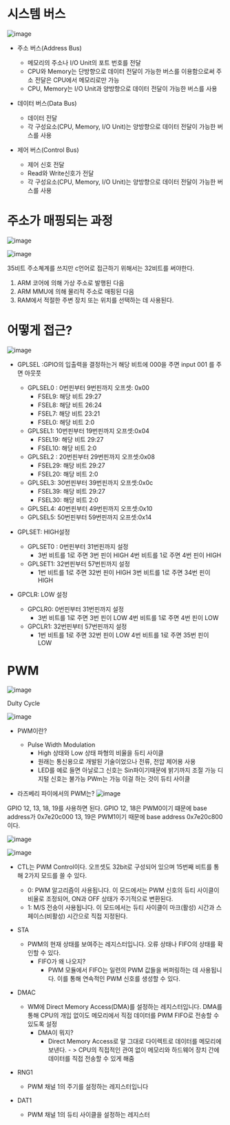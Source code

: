 # 시스템 버스
![image](https://github.com/rhenus9911/MobileNet_Maestro/assets/100738276/cc5964e2-ec73-433c-b11d-b5c5a0c917d7)

- 주소 버스(Address Bus)
   - 메모리의 주소나 I/O Unit의 포트 번호를 전달
   - CPU와 Memory는 단방향으로 데이터 전달이 가능한 버스를 이용함으로써 주소 전달은 CPU에서 메모리로만 가능
   - CPU, Memory는 I/O Unit과 양방향으로 데이터 전달이 가능한 버스를 사용
     
- 데이터 버스(Data Bus)
   - 데이터 전달
   - 각 구성요소(CPU, Memory, I/O Unit)는 양방향으로 데이터 전달이 가능한 버스를 사용
   
- 제어 버스(Control Bus)
   - 제어 신호 전달
   - Read와 Write신호가 전달
   - 각 구성요소(CPU, Memory, I/O Unit)는 양방향으로 데이터 전달이 가능한 버스를 사용


# 주소가 매핑되는 과정
![image](https://github.com/rhenus9911/MobileNet_Maestro/assets/100738276/fb660d10-0e15-447f-96fc-06b6ccc37d13)


![image](https://github.com/rhenus9911/MobileNet_Maestro/assets/100738276/07b2d6c1-67e9-4049-ade4-f359a42b2e4c)

35비트 주소쳬계를 쓰지만 c언어로 접근하기 위해서는 32비트를 써야한다.

1. ARM 코어에 의해 가상 주소로 발행된 다음
2. ARM MMU에 의해 물리적 주소로 매핑된 다음
3. RAM에서 적절한 주변 장치 또는 위치를 선택하는 데 사용된다.
   

# 어떻게 접근?
![image](https://github.com/rhenus9911/MobileNet_Maestro/assets/100738276/94a5e388-5e1b-48e0-98fa-d6e13715638a)


- GPLSEL :GPIO의 입출력을 결정하는거 해당 비트에 000을 주면 input 001 를 주면 아웃풋
    - GPLSEL0 : 0번핀부터 9번핀까지 오프셋: 0x00
        - FSEL9: 해당 비트 29:27
        - FSEL8: 해당 비트 26:24
        - FSEL7: 해당 비트 23:21
        - FSEL0: 해당 비트 2:0
    - GPLSEL1: 10번핀부터 19번핀까지 오프셋:0x04
        - FSEL19: 해당 비트 29:27
        - FSEL10: 해당 비트 2:0
    - GPLSEL2 : 20번핀부터 29번핀까지 오프셋:0x08
        - FSEL29: 해당 비트 29:27
        - FSEL20: 해당 비트 2:0
    - GPLSEL3: 30번핀부터 39번핀까지 오프셋:0x0c
        - FSEL39: 해당 비트 29:27
        - FSEL30: 해당 비트 2:0
    - GPLSEL4: 40번핀부터 49번핀까지 오프셋:0x10
    - GPLSEL5: 50번핀부터 59번핀까지 오프셋:0x14
 
- GPLSET: HIGH설정
    - GPLSET0 : 0번핀부터 31번핀까지 설정
        - 3번 비트를 1로 주면 3번 핀이 HIGH 4번 비트를 1로 주면 4번 핀이 HIGH
    - GPLSET1: 32번핀부터 57번핀까지 설정
        - 1번 비트를 1로 주면 32번 핀이 HIGH 3번 비트를 1로 주면 34번 핀이 HIGH

- GPCLR: LOW 설정
    - GPCLR0: 0번핀부터 31번핀까지 설정
        - 3번 비트를 1로 주면 3번 핀이 LOW 4번 비트를 1로 주면 4번 핀이 LOW
    - GPCLR1: 32번핀부터 57번핀까지 설정
        - 1번 비트를 1로 주면 32번 핀이 LOW 4번 비트를 1로 주면 35번 핀이 LOW
     

# PWM
![image](https://github.com/rhenus9911/MobileNet_Maestro/assets/100738276/70706b63-20af-4a80-9a56-27bb6806d393)

Dulty Cycle

![image](https://github.com/rhenus9911/MobileNet_Maestro/assets/100738276/45ac8167-b3d3-42b5-ad5e-25e00c8906d6)

- PWM이란?
   - Pulse Width Modulation
     - High 상태와 Low 상태 파형의 비율을 듀티 사이클
     - 원래는 통신용으로 개발된 기술이었으나 전류, 전압 제어용 사용
     - LED를 예로 들면 아날로그 신호는 Sin파이기때문에 밝기까지 조절 가능 디지털 신호는 불가능 PWm는 가능 이걸 하는 것이 듀티 사이클

- 라즈베리 파이에서의 PWM는?
![image](https://github.com/rhenus9911/MobileNet_Maestro/assets/100738276/f0a5955d-3159-43fe-92ec-c041130fffaa)

GPIO 12, 13, 18, 19를 사용하면 된다.
GPIO 12, 18은 PWM0이기 떄문에 base address가 0x7e20c000 13, 19은 PWM1이기 때문에 base address 0x7e20c800이다.

![image](https://github.com/rhenus9911/MobileNet_Maestro/assets/100738276/f9e52183-21c2-4e20-8841-a6e652bf0db3)

![image](https://github.com/rhenus9911/MobileNet_Maestro/assets/100738276/39ec7f4f-4459-458f-b09e-51b815a47520)

- CTL는 PWM Control이다. 오프셋도 32bit로 구성되어 있으며 15번째 비트를 통해 2가지 모드를 쓸 수 있다.
    - 0: PWM 알고리즘이 사용됩니다. 이 모드에서는 PWM 신호의 듀티 사이클이 비율로 조정되어, ON과 OFF 상태가 주기적으로 변환된다.
    - 1: M/S 전송이 사용됩니다. 이 모드에서는 듀티 사이클이 마크(활성) 시간과 스페이스(비활성) 시간으로 직접 지정된다. 

- STA
   - PWM의 현재 상태를 보여주는 레지스터입니다. 오류 상태나 FIFO의 상태를 확인할 수 있다.
      - FIFO가 왜 나오지?
         - PWM 모듈에서 FIFO는 일련의 PWM 값들을 버퍼링하는 데 사용됩니다. 이를 통해 연속적인 PWM 신호를 생성할 수 있다.  

 - DMAC
    - WM에 Direct Memory Access(DMA)를 설정하는 레지스터입니다. DMA를 통해 CPU의 개입 없이도 메모리에서 직접 데이터를 PWM FIFO로 전송할 수 있도록 설정
       - DMA이 뭐지?
          - Direct Memory Access로 말 그대로 다이렉트로 데이터를 메모리에 보낸다. - > CPU의 직접적인 관여 없이 메모리와 하드웨어 장치 간에 데이터를 직접 전송할 수 있게 해줌  

- RNG1
   - PWM 채널 1의 주기를 설정하는 레지스터입니다

- DAT1
   - PWM 채널 1의 듀티 사이클을 설정하는 레지스터 
 
   
